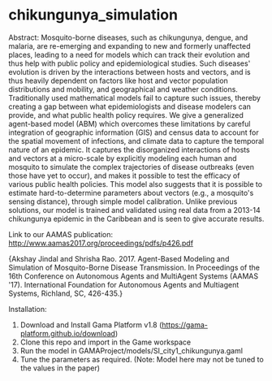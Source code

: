 # chikungunya_simulation
Abstract:
Mosquito-borne diseases, such as chikungunya, dengue, and malaria, are re-emerging and expanding to new and formerly unaffected places, leading to a need for models which can track their evolution and thus help with public policy and epidemiological studies. Such diseases' evolution is driven by the interactions between hosts and vectors, and is thus heavily dependent on factors like host and vector population distributions and mobility, and geographical and weather conditions. Traditionally used mathematical models fail to capture such issues, thereby creating a gap between what epidemiologists and disease modelers can provide, and what public health policy requires. We give a generalized agent-based model (ABM) which overcomes these limitations by careful integration of geographic information (GIS) and census data to account for the spatial movement of infections, and climate data to capture the temporal nature of an epidemic. It captures the disorganized interactions of hosts and vectors at a micro-scale by explicitly modeling each human and mosquito to simulate the complex trajectories of disease outbreaks (even those have yet to occur), and makes it possible to test the efficacy of various public health policies. This model also suggests that it is possible to estimate hard-to-determine parameters about vectors (e.g., a mosquito's sensing distance), through simple model calibration. Unlike previous solutions, our model is trained and validated using real data from a 2013-14 chikungunya epidemic in the Caribbean and is seen to give accurate results.

Link to our AAMAS publication: http://www.aamas2017.org/proceedings/pdfs/p426.pdf

{Akshay Jindal and Shrisha Rao. 2017. Agent-Based Modeling and Simulation of Mosquito-Borne Disease Transmission. In Proceedings of the 16th Conference on Autonomous Agents and MultiAgent Systems (AAMAS '17). International Foundation for Autonomous Agents and Multiagent Systems, Richland, SC, 426-435.}

Installation:
1) Download and Install Gama Platform v1.8 (https://gama-platform.github.io/download)
2) Clone this repo and import in the Game workspace
3) Run the model in GAMAProject/models/SI_city1_chikungunya.gaml
4) Tune the parameters as required. (Note: Model here may not be tuned to the values in the paper)
